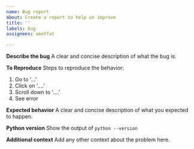```yaml
---
name: Bug report
about: Create a report to help us improve
title: ''
labels: bug
assignees: amoffat

---
```


**Describe the bug**
A clear and concise description of what the bug is.

**To Reproduce**
Steps to reproduce the behavior:
1. Go to '...'
2. Click on '....'
3. Scroll down to '....'
4. See error

**Expected behavior**
A clear and concise description of what you expected to happen.

**Python version**
Show the output of `python --version`

**Additional context**
Add any other context about the problem here.
